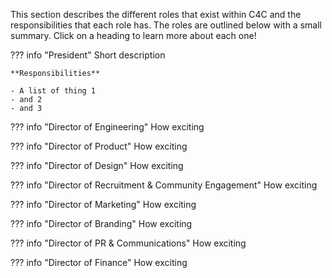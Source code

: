 This section describes the different roles that exist within C4C and the responsibilities that each role has. The roles are outlined below with a small summary. Click on a heading to learn more about each one!

??? info "President"
    Short description

    **Responsibilities**
    
    - A list of thing 1
    - and 2
    - and 3

??? info "Director of Engineering"
    How exciting

??? info "Director of Product"
    How exciting

??? info "Director of Design"
    How exciting

??? info "Director of Recruitment & Community Engagement"
    How exciting

??? info "Director of Marketing"
    How exciting

??? info "Director of Branding"
    How exciting

??? info "Director of PR & Communications"
    How exciting

??? info "Director of Finance"
    How exciting